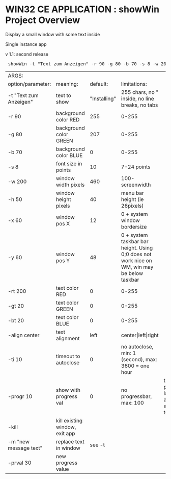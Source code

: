 <h1>WIN32 CE APPLICATION : showWin Project Overview</h1>

Display a small window with some text inside<p>

Single instance app<p>

v 1.1:  second release<p>

<pre>
 showWin -t "Text zum Anzeigen" -r 90 -g 80 -b 70 -s 8 -w 200 -h 50 -x 0 -y 0 -rt 200 -gt 20 -bt 20 -ti 10 -progr 30 -align left
</pre><p>

<table>
<tr><td>ARGS:</td><td></td><td></td><td></td></tr>
<tr><td>option/parameter:</td><td>meaning:</td><td>default:</td><td>limitations:</td></tr>
<tr><td>-t "Text zum Anzeigen"</td><td>text to show</td><td>"Installing"</td><td>255 chars, no " inside, no line breaks, no tabs</td></tr>
<tr><td>-r 90</td><td>background color RED</td><td>255</td><td>0-255</td></tr>
<tr><td>-g 80</td><td>background color GREEN</td><td>207</td><td>0-255</td></tr>
<tr><td>-b 70</td><td>background color BLUE</td><td>0</td><td>0-255</td></tr>
<tr><td>-s 8</td><td>font size in points</td><td>10</td><td>7-24 points</td></tr>
<tr><td>-w 200</td><td>window width pixels</td><td>460</td><td>100-screenwidth</td></tr>
<tr><td>-h 50</td><td>window height pixels</td><td>40</td><td>menu bar height (ie 26pixels)</td></tr>
<tr><td>-x 60</td><td>window pos X</td><td>12</td><td>0 + system window bordersize</td></tr>
<tr><td>-y 60</td><td>window pos Y</td><td>48</td><td>0 + system taskbar bar height. Using 0;0 does not work nice on WM, win may be below taskbar</td></tr>
<tr><td>-rt 200</td><td>text color RED</td><td>0</td><td>0-255</td></tr>
<tr><td>-gt 20</td><td>text color GREEN</td><td>0</td><td>0-255</td></tr>
<tr><td>-bt 20</td><td>text color BLUE</td><td>0</td><td>0-255</td></tr>
<tr></tr> 
<tr><td>-align center</td><td>text alignment</td><td>left</td><td>center|left|right</td></tr>
<tr></tr> 
<tr><td>-ti 10</td><td>timeout to autoclose</td><td>0</td><td>no autoclose, min: 1 (second), max: 3600 = one hour</td></tr>
<tr></tr> 
<tr><td>-progr 10</td><td>show with progress val</td><td>0</td><td>no progressbar, max: 100
</td><td>the progressbar is appended at bottom of textwindow</td></tr>
<tr></tr>
<tr><td>-kill</td><td>kill existing window, exit app</td></tr>
<tr></tr> 
<tr><td>-m "new message text"</td><td>replace text in window</td><td>see -t</td></tr>
<tr><td>-prval 30</td><td>new progress value</td></tr>
</table>
 


